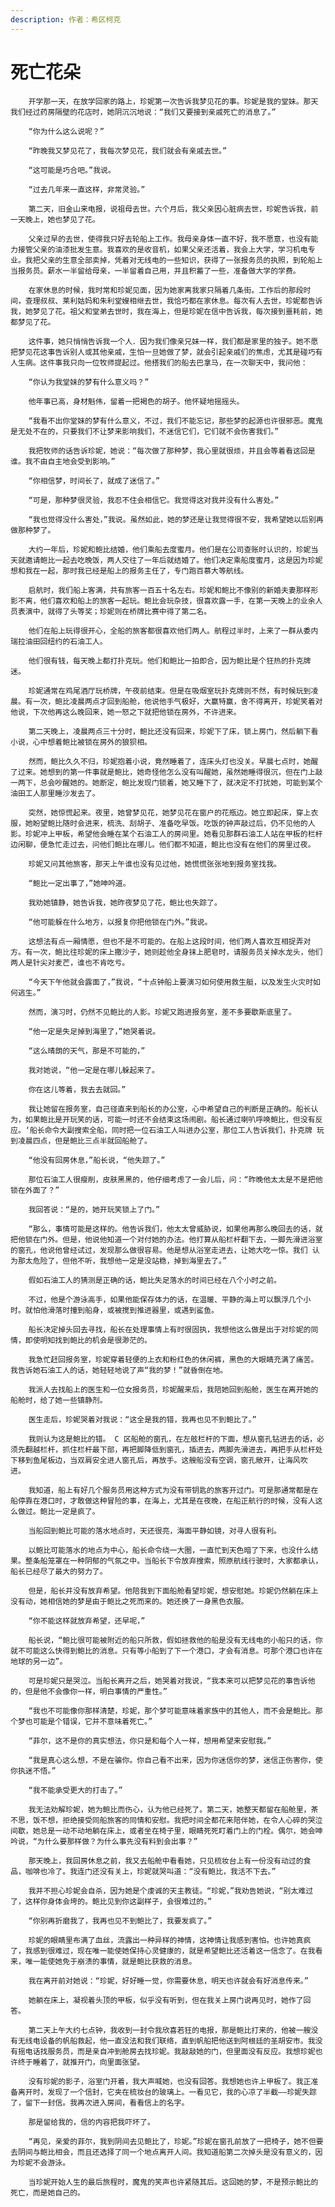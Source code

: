 ```yaml
---
description: 作者：希区柯克
---
```


# 死亡花朵

        开学那一天，在放学回家的路上，珍妮第一次告诉我梦见花的事。珍妮是我的堂妹。那天我们经过药房隔壁的花店时，她阴沉沉地说：“我们又要接到亲戚死亡的消息了。”

        “你为什么这么说呢？”

        “昨晚我又梦见花了，我每次梦见花，我们就会有亲戚去世。”

        “这可能是巧合吧。”我说。

        “过去几年来一直这样，非常灵验。”

        第二天，旧金山来电报，说祖母去世。六个月后，我父亲因心脏病去世，珍妮告诉我，前一天晚上，她也梦见了花。

        父亲过早的去世，使得我只好去轮船上工作。我母亲身体一直不好，我不愿意，也没有能力接管父亲的油漆批发生意。我喜欢的是收音机，如果父亲还活着，我会上大学，学习机电专业。我把父亲的生意全部卖掉，凭着对无线电的一些知识，获得了一张报务员的执照，到轮船上当报务员。薪水一半留给母亲，一半留着自己用，并且积蓄了一些，准备做大学的学费。

        在家休息的时候，我时常和珍妮见面，因为她家离我家只隔着几条街。工作后的那段时间，查理叔叔、莱利姑妈和朱利堂嫂相继去世，我恰巧都在家休息。每次有人去世，珍妮都告诉我，她梦见了花。祖父和堂弟去世时，我在海上，但是珍妮在信中告诉我，每次接到噩耗前，她都梦见了花。

        这件事，她只悄悄告诉我一个人．因为我们像亲兄妹一样，我们都是家里的独子。她不愿把梦见花这事告诉别人或其他亲戚，生怕一旦她做了梦，就会引起亲戚们的焦虑，尤其是碰巧有人生病。这件事我只向一位牧师提起过。他搭我们的船去巴拿马，在一次聊天中，我问他：

        “你认为我堂妹的梦有什么意义吗？”

        他年事已高，身材魁伟，留着一把褐色的胡子。他怀疑地摇摇头。

        “我看不出你堂妹的梦有什么意义，不过，我们不能忘记，那些梦的起源也许很邪恶。魔鬼是无处不在的，只要我们不让梦来影响我们，不迷信它们，它们就不会伤害我们。”

        我把牧师的话告诉珍妮，她说：“每次做了那种梦，我心里就很烦，并且会等着看这回是谁。我不由自主地会受到影响。”

        “你相信梦，时间长了，就成了迷信了。”

        “可是，那种梦很灵验，我忍不住会相信它。我觉得这对我并没有什么害处。”

        “我也觉得没什么害处，”我说。虽然如此，她的梦还是让我觉得很不安，我希望她以后别再做那种梦了。

        大约一年后，珍妮和鲍比结婚，他们乘船去度蜜月。他们是在公司查账时认识的，珍妮当天就邀请鲍比一起去吃晚饭，两人交往了一年后就结婚了。他们决定乘船度蜜月，这是因为珍妮想和我在一起，那时我已经是船上的报务主任了，专门跑百慕大等航线。

        启航时，我们船上客满，共有旅客一百五十名左右。珍妮和鲍比不像别的新婚夫妻那样形影不离，他们喜欢和船上的旅客一起玩。鲍比会玩杂技，很喜欢露一手，在第一天晚上的业余人员表演中，就得了头等奖；珍妮则在桥牌比赛中得了第二名。

        他们在船上玩得很开心，全船的旅客都很喜欢他们两人。航程过半时，上来了一群从委内瑞拉油田回纽约的石油工人。

        他们很有钱，每天晚上都打扑克玩。他们和鲍比一拍即合，因为鲍比是个狂热的扑克牌迷。

        珍妮通常在鸡尾酒厅玩桥牌，午夜前结束。但是在吸烟室玩扑克牌则不然，有时候玩到凌晨。有一次，鲍比凌晨两点才回到船舱，他说他手气极好，大赢特赢，舍不得离开，珍妮笑着对他说，下次他再这么晚回来，她一怒之下就把他锁在房外，不许进来。

        第二天晚上，凌晨两点三十分时，鲍比还没有回来，珍妮下了床，锁上房门，然后躺下看小说，心中想着鲍比被锁在房外的狼狈相。

        然而，鲍比久久不归，珍妮抱着小说，竟然睡着了，连床头灯也没关。早晨七点时，她醒了过来。她想到的第一件事就是鲍比，她奇怪他怎么没有叫醒她，虽然她睡得很沉，但在门上敲一两下，总会吵醒她的。她断定，鲍比发现门锁着，她又睡下了，就决定不打扰她，可能到某个油田工人那里睡沙发去了。

        突然，她惊慌起来。夜里，她曾梦见花，她梦见花在窗户的花瓶边。她立即起床，穿上衣服，她盼望鲍比随时会进来，梳洗、刮胡子、准备吃早饭。吃饭的钟声敲过后，仍不见他的人影。珍妮冲上甲板，希望他会睡在某个石油工人的房间里。她看见那群石油工人站在甲板的栏杆边闲聊，便急忙走过去，问他们鲍比在哪儿。他们都不知道，鲍比也没有在他们的房里过夜。

        珍妮又问其他旅客，那天上午谁也没有见过他，她慌慌张张地到报务室找我。

        “鲍比一定出事了，”她呻吟道。

        我劝她镇静，她告诉我，她昨夜梦见了花，鲍比也失踪了。

        “他可能躲在什么地方，以报复你把他锁在门外。”我说。

        这想法有点一厢情愿，但也不是不可能的。在船上这段时间，他们两人喜欢互相捉弄对方。有一次，鲍比往珍妮的床上撒沙子，她则趁他全身抹上肥皂时，请服务员关掉水龙头，他们两人是针尖对麦芒，谁也不肯吃亏。

        “今天下午他就会露面了，”我说，“十点钟船上要演习如何使用救生艇，以及发生火灾时如何逃生。”

        然而，演习时，仍然不见鲍比的人影。珍妮又跑进报务室，差不多要歇斯底里了。

        “他一定是失足掉到海里了，”她哭着说。

        “这么晴朗的天气，那是不可能的，”

        我对她说，“他一定是在哪儿躲起来了。

        你在这儿等着，我去去就回。”

        我让她留在报务室，自己径直来到船长的办公室，心中希望自己的判断是正确的。船长认为，如果鲍比是开玩笑的话，可能一时还不会结束这场闹剧。船长通过喇叭呼唤鲍比，但没有反应。‘船长命令大副搜索全船，同时把一位石油工人叫进办公室，那位工人告诉我们，扑克牌 玩到凌晨四点，但是鲍比三点半就回船舱了。

        “他没有回房休息，”船长说，“他失踪了。”

        那位石油工人很瘦削，皮肤黑黑的，他仔细考虑了一会儿后，问：“昨晚他太太是不是把他锁在外面了？”

        我回答说：“是的，她开玩笑锁上了门。”

        “那么，事情可能是这样的。他告诉我们，他太太曾威胁说，如果他再那么晚回去的话，就把他锁在门外。但是，他说他知道一个对付她的办法。他打算从船栏杆翻下去，一脚先滑进浴室的窗孔，他说他曾经试过，发现那么做很容易。他是想从浴室走进去，让她大吃一惊。我们 认为那太危险了，但他不听，我想他一定是没站稳，掉到海里去了。”

        假如石油工人的猜测是正确的话，鲍比失足落水的时间已经在八个小时之前。

        不过，他是个游泳高手，如果他能保存体力的话，在温暖、平静的海上可以飘浮几个小时。就怕他滑落时撞到船身，或被搅到推进器里，或遇到鲨鱼。

        船长决定掉头回去寻找，船长在处理事情上有时很固执，我想他这么做是出于对珍妮的同情，即使明知找到鲍比的机会是很渺茫的。

        我急忙赶回报务室，珍妮穿着轻便的上衣和粉红色的休闲裤，黑色的大眼睛充满了痛苦。我告诉她石油工人的话，她轻轻地说了声“我的梦！”就昏倒在地。

        我派人去找船上的医生和一位女报务员，珍妮醒来后，我陪她回到船舱，医生在离开她的船舱时，给了她一些镇静剂。

        医生走后，珍妮哭着对我说：“这全是我的错，我再也见不到鲍比了。”

        我则认为这是鲍比的错。 C 区船舱的窗孔，在左舷栏杆的下面，想从窗孔钻进去的话，必须先翻越栏杆，抓住栏杆最下部，再把脚降低到窗孔，插进去，两脚先滑进去，再把手从栏杆处下移到鱼尾板边，当双肩安全进人窗孔后，再放手。这艘船没有空调，窗孔敞开，让海风吹 进。

        我知道，船上有好几个服务员用这种方式为没有带钥匙的旅客开过门。可是那通常都是在船停靠在港口时，才敢做这种冒险的事，在海上，尤其是在夜晚，在船正航行的时候，没有人这么做过。鲍比一定是疯了。

        当船回到鲍比可能的落水地点时，天还很亮，海面平静如镜，对寻人很有利。

        以鲍比可能落水的地点为中心，船长命令绕一大圈，一直忙到天色暗了下来，也没什么结果。整条船笼罩在一种阴郁的气氛之中。当船长下令放弃搜索，照原航线行驶时，大家都承认，船长已经尽了最大的努力了。

        但是，船长并没有放弃希望。他陪我到下面船舱看望珍妮，想安慰她。珍妮仍然躺在床上没有动，她相信她的梦是由于鲍比之死而来的。她还换了一身黑色衣服。

        “你不能这样就放弃希望，还早呢，”

        船长说，“鲍比很可能被附近的船只所救，假如拯救他的船是没有无线电的小船只的话，你就不可能这么快得到鲍比的消息。只有等小船到了下一个港口，才会有消息。可那个港口也许在地球的另一边”。

        可是珍妮只是哭泣。当船长离开之后，她哭着对我说，“我本来可以把梦见花的事告诉他的，但是他不会像你一样，明白事情的严重性。”

        “我也不可能像你那样清楚，珍妮，那个梦可能意味着家族中的其他人，而不会是鲍比。那个梦也可能是个错误，它并不意味着死亡。”

        “菲尔，这不是你的真实想法，你只是和每个人一样，想用希望来安慰我。”

        “我是真心这么想，不是在骗你。你自己看不出来，因为你迷信你的梦，迷信正伤害你，使你执迷不悟。”

        “我不能承受更大的打击了。”

        我无法劝解珍妮，她为鲍比而伤心，认为他已经死了。第二天，她整天都留在船舱里，茶不思，饭不想，拒绝接受同船旅客的同情和安慰。我把时间全都花来陪伴她，在令人心碎的哭泣间歇，她总是一动不动地躺在床上，或者坐在椅子里，眼睛死死盯着门上的门栓。偶尔，她会呻吟说，“为什么要那样做？为什么事先没有料到会出事？”

        那天晚上，我回房休息之前，我又去船舱中看看她，只见梳妆台上有一份没有动过的食品，咖啡也冷了。我连门还没有关上，珍妮就哭叫道：“没有鲍比，我活不下去。”

        我并不担心珍妮会自杀，因为她是个虔诚的天主教徒。“珍妮，”我劝告她说，“别太难过了，这样你身体会垮的。鲍比见到你这副样子，会很难过的。”

        “你别再折磨我了，我再也见不到鲍比了，我要发疯了。”

        珍妮的眼睛里布满了血丝，流露出一种异样的神情，这神情让我感到害怕。也许她真疯了，我感到很难过，现在唯一能使她保持心灵健康的，就是希望鲍比还活着这一信念了。在我看来，唯一能使她免于崩溃的事情，就是鲍比获救的消息。

        我在离开前对她说：“珍妮，好好睡一觉，你需要休息，明天也许就会有好消息传来。”

        她躺在床上，凝视着头顶的甲板，似乎没有听到，但在我关上房门说再见时，她作了回答。

        第二天上午大约七点钟，我收到一封令我欣喜若狂的电报，那是鲍比打来的，他被一艘没有无线电设备的帆船救起，他一直没法和我们联络，直到帆船把他送到阿根廷的圣胡安市。我没有摇电话找服务员，而是亲自冲到舱房去找珍妮。我敲敲她的门，但里面没有反应。我想珍妮也许终于睡着了，就推开门，向里面张望。

        没有珍妮的影子，浴室门开着，我大声喊她，也没有回答。我想她也许上甲板了。我正准备离开时，发现了一个信封，它夹在梳妆台的玻璃上。一看见它，我的心凉了半截——珍妮失踪了，留下一封信。我再次进入房间，看看信上的名字。

        那是留给我的，信的内容把我吓坏了。

        “再见，亲爱的菲尔，我到阴间去见鲍比了，珍妮。”珍妮在窗孔前放了一把椅子，她不但要去阴间与鲍比相会，而且还选择了同一个地点离开人间。我知道船第二次掉头是没有意义的，因为珍妮不会游泳。

        当珍妮开始人生的最后旅程时，魔鬼的笑声也许紧随其后。这回她的梦，不是预示鲍比的死亡，而是她自己的。

